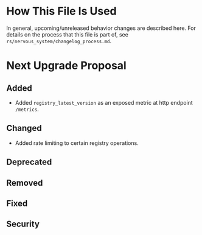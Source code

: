 # How This File Is Used

In general, upcoming/unreleased behavior changes are described here. For details
on the process that this file is part of, see
`rs/nervous_system/changelog_process.md`.

# Next Upgrade Proposal

## Added

- Added `registry_latest_version` as an exposed metric at http endpoint `/metrics`.

## Changed

- Added rate limiting to certain registry operations.

## Deprecated

## Removed

## Fixed

## Security
